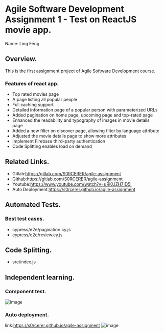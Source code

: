 # Agile Software Development Assignment 1 - Test on ReactJS movie app.

Name: Ling Feng

## Overview.

This is the first assignment project of Agile Software Development course.

### Features of react app.


+ Top rated movies page
+ A page listing all popular people
+ Full caching support
+ Detailed information page of a popular person with parameterized URLs
+ Added pagination on home page, upcoming page and top-rated page
+ Enhanced the readability and typography of images in movie details page
+ Added a new filter on discover page, allowing filter by language attribute
+ Adjusted the movie details page to show more attributes
+ Implement Firebase third-party authentication
+ Code Splitting enables load on demand

## Related Links.

+ Gitlab:https://gitlab.com/S0RCERER/agile-assignment
+ Github:https://gitlab.com/S0RCERER/agile-assignment
+ Youtube:https://www.youtube.com/watch?v=uRKUZH7ID5I
+ Auto Deployment:https://s0rcerer.github.io/agile-assignment

## Automated Tests.
### Best test cases.

+ cypress/e2e/pagination.cy.js
+ cypress/e2e/review.cy.js

## Code Splitting.

+ src/index.js
## Independent learning.
### Component test.
![image](public/image/component-test.png)
### Auto deployment.
link:https://s0rcerer.github.io/agile-assignment
![image](public/image/auto-deploy.png)
